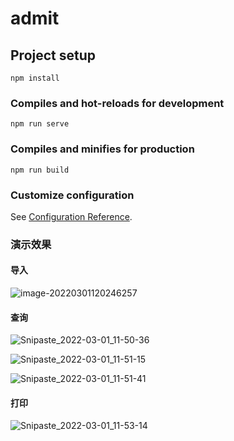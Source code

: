 # admit

## Project setup
```
npm install
```

### Compiles and hot-reloads for development
```
npm run serve
```

### Compiles and minifies for production
```
npm run build
```

### Customize configuration
See [Configuration Reference](https://cli.vuejs.org/config/).


### 演示效果
#### 导入
![image-20220301120246257](http://forupload.oss-cn-guangzhou.aliyuncs.com/img/image-20220301120246257.png)
#### 查询
![Snipaste_2022-03-01_11-50-36](http://forupload.oss-cn-guangzhou.aliyuncs.com/img/Snipaste_2022-03-01_11-50-36.png)

![Snipaste_2022-03-01_11-51-15](http://forupload.oss-cn-guangzhou.aliyuncs.com/img/Snipaste_2022-03-01_11-51-15.png)

![Snipaste_2022-03-01_11-51-41](http://forupload.oss-cn-guangzhou.aliyuncs.com/img/Snipaste_2022-03-01_11-51-41.png)
#### 打印
![Snipaste_2022-03-01_11-53-14](http://forupload.oss-cn-guangzhou.aliyuncs.com/img/Snipaste_2022-03-01_11-53-14.png)